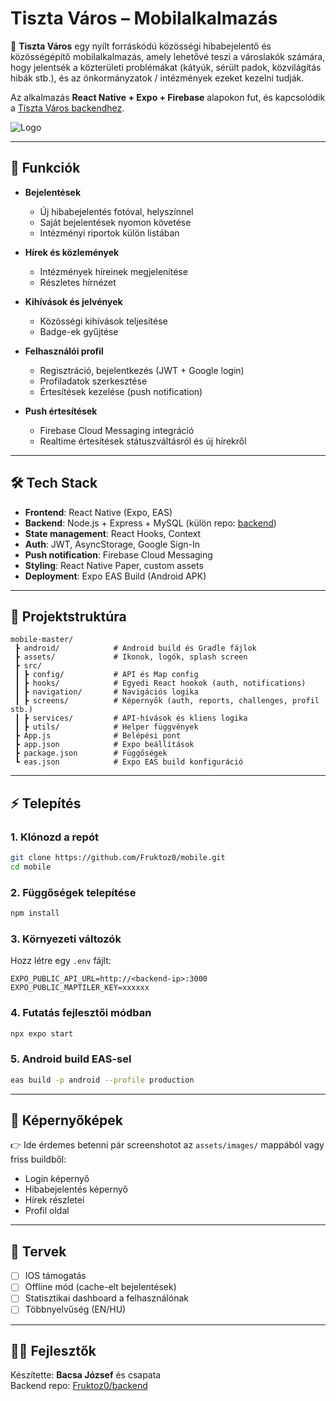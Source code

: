 # Tiszta Város – Mobilalkalmazás

🚀 **Tiszta Város** egy nyílt forráskódú közösségi hibabejelentő és közösségépítő mobilalkalmazás, amely lehetővé teszi a városlakók számára, hogy jelentsék a közterületi problémákat (kátyúk, sérült padok, közvilágítás hibák stb.), és az önkormányzatok / intézmények ezeket kezelni tudják.  

Az alkalmazás **React Native + Expo + Firebase** alapokon fut, és kapcsolódik a [Tiszta Város backendhez](https://github.com/Fruktoz0/backend).  

![Logo](assets/images/tisztavaros_logo.png)

---

## 📱 Funkciók

- **Bejelentések**
  - Új hibabejelentés fotóval, helyszínnel
  - Saját bejelentések nyomon követése
  - Intézményi riportok külön listában

- **Hírek és közlemények**
  - Intézmények híreinek megjelenítése
  - Részletes hírnézet

- **Kihívások és jelvények**
  - Közösségi kihívások teljesítése
  - Badge-ek gyűjtése

- **Felhasználói profil**
  - Regisztráció, bejelentkezés (JWT + Google login)
  - Profiladatok szerkesztése
  - Értesítések kezelése (push notification)

- **Push értesítések**
  - Firebase Cloud Messaging integráció
  - Realtime értesítések státuszváltásról és új hírekről

---

## 🛠 Tech Stack

- **Frontend**: React Native (Expo, EAS)
- **Backend**: Node.js + Express + MySQL (külön repo: [backend](https://github.com/Fruktoz0/backend))
- **State management**: React Hooks, Context
- **Auth**: JWT, AsyncStorage, Google Sign-In
- **Push notification**: Firebase Cloud Messaging
- **Styling**: React Native Paper, custom assets
- **Deployment**: Expo EAS Build (Android APK)

---

## 📂 Projektstruktúra

```
mobile-master/
 ┣ android/            # Android build és Gradle fájlok
 ┣ assets/             # Ikonok, logók, splash screen
 ┣ src/
 ┃ ┣ config/           # API és Map config
 ┃ ┣ hooks/            # Egyedi React hookok (auth, notifications)
 ┃ ┣ navigation/       # Navigációs logika
 ┃ ┣ screens/          # Képernyők (auth, reports, challenges, profil stb.)
 ┃ ┣ services/         # API-hívások és kliens logika
 ┃ ┣ utils/            # Helper függvények
 ┣ App.js              # Belépési pont
 ┣ app.json            # Expo beállítások
 ┣ package.json        # Függőségek
 ┗ eas.json            # Expo EAS build konfiguráció
```

---

## ⚡ Telepítés

### 1. Klónozd a repót

```bash
git clone https://github.com/Fruktoz0/mobile.git
cd mobile
```

### 2. Függőségek telepítése

```bash
npm install
```

### 3. Környezeti változók

Hozz létre egy `.env` fájlt:

```
EXPO_PUBLIC_API_URL=http://<backend-ip>:3000
EXPO_PUBLIC_MAPTILER_KEY=xxxxxx
```

### 4. Futatás fejlesztői módban

```bash
npx expo start
```

### 5. Android build EAS-sel

```bash
eas build -p android --profile production
```

---

## 📸 Képernyőképek

👉 Ide érdemes betenni pár screenshotot az `assets/images/` mappából vagy friss buildből:  
- Login képernyő  
- Hibabejelentés képernyő  
- Hírek részletei  
- Profil oldal  

---

## 🔮 Tervek

- [ ] IOS támogatás  
- [ ] Offline mód (cache-elt bejelentések)  
- [ ] Statisztikai dashboard a felhasználónak  
- [ ] Többnyelvűség (EN/HU)  

---

## 👨‍💻 Fejlesztők

Készítette: **Bacsa József** és csapata  
Backend repo: [Fruktoz0/backend](https://github.com/Fruktoz0/backend)  
